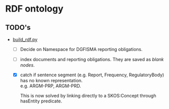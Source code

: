 # RDF ontology


## TODO's
* [build_rdf.py](./build_rdf.py)
    * [ ] Decide on Namespace for DGFISMA reporting obligations.
    * [ ] index documents and reporting obligations. They are saved as *blank nodes*.
    * [x] catch if sentence segment (e.g. Report, Frequency, RegulatoryBody) has no known representation.        
        e.g. ARGM-PRP, ARGM-PRD.
        
        This is now solved by linking directly to a SKOS:Concept through hasEntity predicate. 